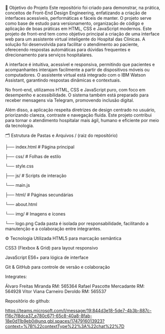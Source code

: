 🎯 Objetivo do Projeto
Este repositório foi criado para demonstrar, na prática, conceitos de Front-End Design Engineering, enfatizando a criação de interfaces acessíveis, performáticas e fáceis de manter. O projeto serve como base de estudo para versionamento, organização de código e aplicação de boas práticas em HTML, CSS e JavaScript modernos.
Este projeto de front-end tem como objetivo principal a criação de uma interface web para um assistente virtual inteligente do Hospital das Clínicas. A solução foi desenvolvida para facilitar o atendimento ao paciente, oferecendo respostas automáticas para dúvidas frequentes e direcionamento para serviços hospitalares.

A interface é intuitiva, acessível e responsiva, permitindo que pacientes e acompanhantes interajam facilmente a partir de dispositivos móveis ou computadores. O assistente virtual está integrado com o IBM Watson Assistant, garantindo respostas dinâmicas e contextuais.

No front-end, utilizamos HTML, CSS e JavaScript puro, com foco em desempenho e acessibilidade. O sistema também está preparado para receber mensagens via Telegram, promovendo inclusão digital.

Além disso, a aplicação respeita diretrizes de design centrado no usuário, priorizando clareza, contraste e navegação fluida. Este projeto contribui para tornar o atendimento hospitalar mais ágil, humano e eficiente por meio da tecnologia.


🗂️ Estrutura de Pastas e Arquivos
/ (raiz do repositório)

├── index.html          # Página principal

├── css/                # Folhas de estilo
   
   └── style.css

├── js/                 # Scripts de interação
  
  └── main.js

├── html/               # Páginas secundárias
   
   └── about.html

└── img/                # Imagens e ícones
    
   └── logo.png
Cada pasta é isolada por responsabilidade, facilitando a manutenção e a colaboração entre integrantes.

⚙️ Tecnologia Utilizada
HTML5 para marcação semântica

CSS3 (Flexbox & Grid) para layout responsivo

JavaScript ES6+ para lógica de interface

Git & GitHub para controle de versão e colaboração

Integrates:
 
Álvaro Freitas Miranda        RM: 565364
Rafael Pascotte Mercadante    RM: 564928
Vitor Viana Carneiro Deroldo  RM: 565537

Repositôrio do github:

https://teams.microsoft.com/l/message/19:844d3e18-5de7-4b3b-887c-f16c7f8dca37_e780c671-65c8-40a8-8fab-18e0d11b9eb0@unq.gbl.spaces/1747916013923?context=%7B%22contextType%22%3A%22chat%22%7D


